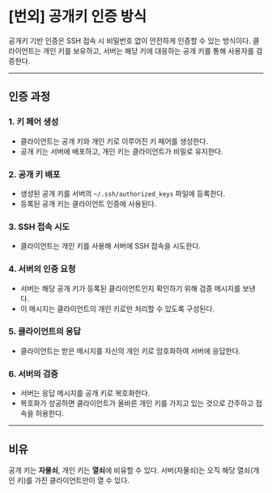 # [번외] 공개키 인증 방식

공개키 기반 인증은 SSH 접속 시 비밀번호 없이 안전하게 인증할 수 있는 방식이다.
클라이언트는 개인 키를 보유하고, 서버는 해당 키에 대응하는 공개 키를 통해 사용자를 검증한다.

---

## 인증 과정

### 1. 키 페어 생성

* 클라이언트는 공개 키와 개인 키로 이루어진 키 페어를 생성한다.
* 공개 키는 서버에 배포하고, 개인 키는 클라이언트가 비밀로 유지한다.

### 2. 공개 키 배포

* 생성된 공개 키를 서버의 `~/.ssh/authorized_keys` 파일에 등록한다.
* 등록된 공개 키는 클라이언트 인증에 사용된다.

### 3. SSH 접속 시도

* 클라이언트는 개인 키를 사용해 서버에 SSH 접속을 시도한다.

### 4. 서버의 인증 요청

* 서버는 해당 공개 키가 등록된 클라이언트인지 확인하기 위해 검증 메시지를 보낸다.
* 이 메시지는 클라이언트의 개인 키로만 처리할 수 있도록 구성된다.

### 5. 클라이언트의 응답

* 클라이언트는 받은 메시지를 자신의 개인 키로 암호화하여 서버에 응답한다.

### 6. 서버의 검증

* 서버는 응답 메시지를 공개 키로 복호화한다.
* 복호화가 성공하면 클라이언트가 올바른 개인 키를 가지고 있는 것으로 간주하고 접속을 허용한다.

---

## 비유

공개 키는 **자물쇠**, 개인 키는 **열쇠**에 비유할 수 있다.
서버(자물쇠)는 오직 해당 열쇠(개인 키)를 가진 클라이언트만이 열 수 있다.